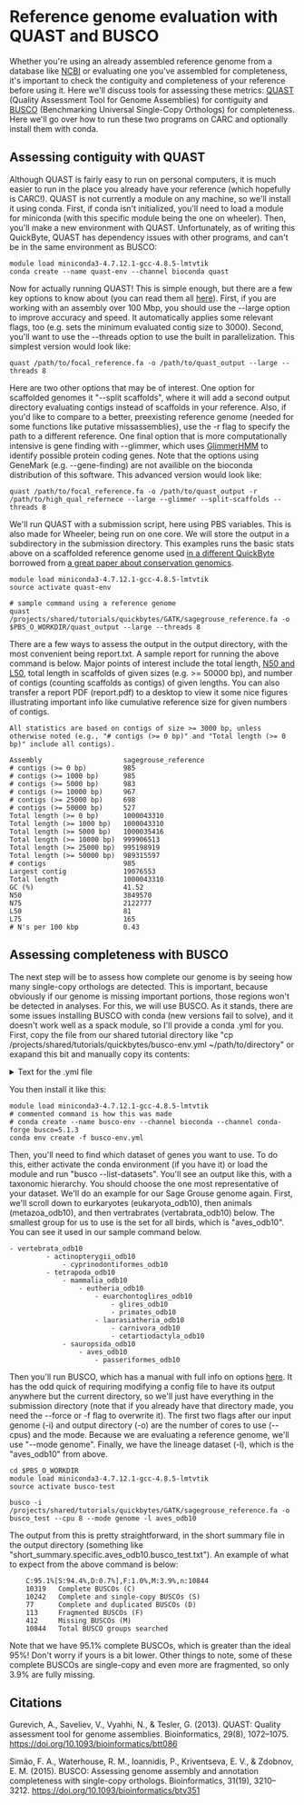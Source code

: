 # Reference genome evaluation with QUAST and BUSCO #

Whether you're using an already assembled reference genome from a database like [NCBI](https://www.ncbi.nlm.nih.gov/genome/) or evaluating one you've assembled for completeness, it's important to check the contiguity and completeness of your reference before using it. Here we'll discuss tools for assessing these metrics: [QUAST](http://bioinf.spbau.ru/quast) (Quality Assessment Tool for Genome Assemblies) for contiguity and [BUSCO](https://busco.ezlab.org/) (Benchmarking Universal Single-Copy Orthologs) for completeness. Here we'll go over how to run these two programs on CARC and optionally install them with conda.

## Assessing contiguity with QUAST ##

Although QUAST is fairly easy to run on personal computers, it is much easier to run in the place you already have your reference (which hopefully is CARC!). QUAST is not currently a module on any machine, so we'll install it using conda. First, if conda isn't initialized, you'll need to load a module for miniconda (with this specific module being the one on wheeler). Then, you'll make a new environment with QUAST. Unfortunately, as of writing this QuickByte, QUAST has dependency issues with other programs, and can't be in the same environment as BUSCO:

	module load miniconda3-4.7.12.1-gcc-4.8.5-lmtvtik
	conda create --name quast-env --channel bioconda quast

Now for actually running QUAST! This is simple enough, but there are a few key options to know about (you can read them all [here](http://quast.sourceforge.net/docs/manual.html)). First, if you are working with an assembly over 100 Mbp, you should use the --large option to improve accuracy and speed. It automatically applies some relevant flags, too (e.g. sets the minimum evaluated contig size to 3000). Second, you'll want to use the --threads option to use the built in parallelization. This simplest version would look like:

	quast /path/to/focal_reference.fa -o /path/to/quast_output --large --threads 8

Here are two other options that may be of interest. One option for scaffolded genomes it "--split scaffolds", where it will add a second output directory evaluating contigs instead of scaffolds in your reference. Also, if you'd like to compare to a better, preexisting reference genome (needed for some functions like putative missassemblies), use the -r flag to specify the path to a different reference. One final option that is more computationally intensive is gene finding with --glimmer, which uses [GlimmerHMM](https://ccb.jhu.edu/software/glimmerhmm/) to identify possible protein coding genes. Note that the options using GeneMark (e.g. --gene-finding) are not availible on the bioconda distribution of this software. This advanced version would look like:

	quast /path/to/focal_reference.fa -o /path/to/quast_output -r /path/to/high_qual_refernece --large --glimmer --split-scaffolds --threads 8

We'll run QUAST with a submission script, here using PBS variables. This is also made for Wheeler, being run on one core. We will store the output in a subdirectory in the submission directory. This examples runs the basic stats above on a scaffolded reference genome used [in a different QuickByte](https://github.com/UNM-CARC/QuickBytes/blob/master/GATK_QuickByte.md) borrowed from [a great paper about conservation genomics](https://academic.oup.com/gbe/article/11/7/2023/5499175).

	module load miniconda3-4.7.12.1-gcc-4.8.5-lmtvtik
	source activate quast-env
	
	# sample command using a reference genome
	quast /projects/shared/tutorials/quickbytes/GATK/sagegrouse_reference.fa -o $PBS_O_WORKDIR/quast_output --large --threads 8

There are a few ways to assess the output in the output directory, with the most convenient being report.txt. A sample report for running the above command is below. Major points of interest include the total length, [N50 and L50](https://en.wikipedia.org/wiki/N50,_L50,_and_related_statistics), total length in scaffolds of given sizes (e.g. >= 50000 bp), and number of contigs (counting scaffolds as contigs) of given lengths. You can also transfer a report PDF (report.pdf) to a desktop to view it some nice figures illustrating important info like cumulative reference size for given numbers of contigs.

	All statistics are based on contigs of size >= 3000 bp, unless otherwise noted (e.g., "# contigs (>= 0 bp)" and "Total length (>= 0 bp)" include all contigs).

	Assembly                    sagegrouse_reference
	# contigs (>= 0 bp)         985
	# contigs (>= 1000 bp)      985
	# contigs (>= 5000 bp)      983
	# contigs (>= 10000 bp)     967
	# contigs (>= 25000 bp)     698
	# contigs (>= 50000 bp)     527
	Total length (>= 0 bp)      1000043310
	Total length (>= 1000 bp)   1000043310
	Total length (>= 5000 bp)   1000035416
	Total length (>= 10000 bp)  999906513
	Total length (>= 25000 bp)  995198919
	Total length (>= 50000 bp)  989315597
	# contigs                   985
	Largest contig              19076553
	Total length                1000043310
	GC (%)                      41.52
	N50                         3849570
	N75                         2122777
	L50                         81
	L75                         165
	# N's per 100 kbp           0.43

## Assessing completeness with BUSCO ##

The next step will be to assess how complete our genome is by seeing how many single-copy orthologs are detected. This is important, because obviously if our genome is missing important portions, those regions won't be detected in analyses. For this, we will use BUSCO. As it stands, there are some issues installing BUSCO with conda (new versions fail to solve), and it doesn't work well as a spack module, so I'll provide a conda .yml for you. First, copy the file from our shared tutorial directory like "cp /projects/shared/tutorials/quickbytes/busco-env.yml ~/path/to/directory" or exapand this bit and manually copy its contents:

<details>
	<summary> Text for the .yml file </summary>
	
	name: busco-env
	channels:
	  - bioconda
	  - ursky
	  - conda-forge
	  - defaults
	dependencies:
	  - _libgcc_mutex=0.1=conda_forge
	  - _openmp_mutex=4.5=1_gnu
	  - _r-mutex=1.0.1=anacondar_1
	  - augustus=3.4.0=pl5262hb677c0c_1
	  - bamtools=2.5.1=h9a82719_9
	  - binutils_impl_linux-64=2.35.1=h193b22a_2
	  - binutils_linux-64=2.35=h67ddf6f_30
	  - biopython=1.79=py39h3811e60_0
	  - blast=2.11.0=pl5262h3289130_1
	  - boost=1.74.0=py39h5472131_3
	  - boost-cpp=1.74.0=h312852a_4
	  - busco=5.1.3=pyhdfd78af_0
	  - bwidget=1.9.14=ha770c72_0
	  - bzip2=1.0.8=h7f98852_4
	  - c-ares=1.17.1=h7f98852_1
	  - ca-certificates=2021.5.30=ha878542_0
	  - cairo=1.16.0=h6cf1ce9_1008
	  - cdbtools=0.99=h9a82719_6
	  - certifi=2021.5.30=py39hf3d152e_0
	  - curl=7.77.0=hea6ffbf_0
	  - diamond=2.0.9=hdcc8f71_0
	  - findutils=4.6.0=h14c3975_1000
	  - font-ttf-dejavu-sans-mono=2.37=hab24e00_0
	  - font-ttf-inconsolata=3.000=h77eed37_0
	  - font-ttf-source-code-pro=2.038=h77eed37_0
	  - font-ttf-ubuntu=0.83=hab24e00_0
	  - fontconfig=2.13.1=hba837de_1005
	  - fonts-conda-ecosystem=1=0
	  - fonts-conda-forge=1=0
	  - freetype=2.10.4=h0708190_1
	  - fribidi=1.0.10=h36c2ea0_0
	  - gcc_impl_linux-64=9.3.0=h70c0ae5_19
	  - gcc_linux-64=9.3.0=hf25ea35_30
	  - gettext=0.19.8.1=h0b5b191_1005
	  - gfortran_impl_linux-64=9.3.0=hc4a2995_19
	  - gfortran_linux-64=9.3.0=hdc58fab_30
	  - gmp=6.2.1=h58526e2_0
	  - graphite2=1.3.13=h58526e2_1001
	  - gsl=2.6=he838d99_2
	  - gxx_impl_linux-64=9.3.0=hd87eabc_19
	  - gxx_linux-64=9.3.0=h3fbe746_30
	  - harfbuzz=2.8.1=h83ec7ef_0
	  - hmmer=3.1b2=3
	  - htslib=1.12=h9093b5e_1
	  - icu=68.1=h58526e2_0
	  - jbig=2.1=h7f98852_2003
	  - jpeg=9d=h36c2ea0_0
	  - kernel-headers_linux-64=2.6.32=h77966d4_13
	  - krb5=1.19.1=hcc1bbae_0
	  - ld_impl_linux-64=2.35.1=hea4e1c9_2
	  - lerc=2.2.1=h9c3ff4c_0
	  - libblas=3.9.0=9_openblas
	  - libcblas=3.9.0=9_openblas
	  - libcurl=7.77.0=h2574ce0_0
	  - libdeflate=1.7=h7f98852_5
	  - libedit=3.1.20191231=he28a2e2_2
	  - libev=4.33=h516909a_1
	  - libffi=3.3=h58526e2_2
	  - libgcc=7.2.0=h69d50b8_2
	  - libgcc-devel_linux-64=9.3.0=h7864c58_19
	  - libgcc-ng=9.3.0=h2828fa1_19
	  - libgfortran-ng=9.3.0=hff62375_19
	  - libgfortran5=9.3.0=hff62375_19
	  - libglib=2.68.3=h3e27bee_0
	  - libgomp=9.3.0=h2828fa1_19
	  - libiconv=1.16=h516909a_0
	  - libidn2=2.3.1=h7f98852_0
	  - liblapack=3.9.0=9_openblas
	  - libnghttp2=1.43.0=h812cca2_0
	  - libopenblas=0.3.15=pthreads_h8fe5266_1
	  - libpng=1.6.37=h21135ba_2
	  - libssh2=1.9.0=ha56f1ee_6
	  - libstdcxx-devel_linux-64=9.3.0=hb016644_19
	  - libstdcxx-ng=9.3.0=h6de172a_19
	  - libtiff=4.3.0=hf544144_1
	  - libunistring=0.9.10=h14c3975_0
	  - libuuid=2.32.1=h7f98852_1000
	  - libwebp-base=1.2.0=h7f98852_2
	  - libxcb=1.13=h7f98852_1003
	  - libxml2=2.9.12=h72842e0_0
	  - links=1.8.7=pl5262h7d875b9_2
	  - lp_solve=5.5.2.5=h14c3975_1001
	  - lz4-c=1.9.3=h9c3ff4c_0
	  - make=4.3=hd18ef5c_1
	  - metis=5.1.0=h58526e2_1006
	  - mpfr=4.0.2=he80fd80_1
	  - mysql-connector-c=6.1.11=h6eb9d5d_1007
	  - ncurses=6.2=h58526e2_4
	  - numpy=1.20.3=py39hdbf815f_1
	  - openssl=1.1.1k=h7f98852_0
	  - pango=1.48.5=hb8ff022_0
	  - pcre=8.45=h9c3ff4c_0
	  - pcre2=10.36=h032f7d1_1
	  - perl=5.26.2=h36c2ea0_1008
	  - perl-apache-test=1.40=pl526_1
	  - perl-app-cpanminus=1.7044=pl526_1
	  - perl-archive-tar=2.32=pl526_0
	  - perl-base=2.23=pl526_1
	  - perl-carp=1.38=pl526_3
	  - perl-class-load=0.25=pl526_0
	  - perl-class-load-xs=0.10=pl526h6bb024c_2
	  - perl-class-method-modifiers=2.12=pl526_0
	  - perl-constant=1.33=pl526_1
	  - perl-cpan-meta=2.150010=pl526_0
	  - perl-cpan-meta-requirements=2.140=pl526_0
	  - perl-cpan-meta-yaml=0.018=pl526_0
	  - perl-data-dumper=2.173=pl526_0
	  - perl-data-optlist=0.110=pl526_2
	  - perl-dbi=1.642=pl526_0
	  - perl-devel-globaldestruction=0.14=pl526_0
	  - perl-devel-overloadinfo=0.005=pl526_0
	  - perl-devel-stacktrace=2.04=pl526_0
	  - perl-dist-checkconflicts=0.11=pl526_2
	  - perl-encode=2.88=pl526_1
	  - perl-encode-locale=1.05=pl526_6
	  - perl-eval-closure=0.14=pl526h6bb024c_4
	  - perl-exporter=5.72=pl526_1
	  - perl-exporter-tiny=1.002001=pl526_0
	  - perl-extutils-cbuilder=0.280230=pl526_1
	  - perl-extutils-makemaker=7.36=pl526_1
	  - perl-extutils-manifest=1.72=pl526_0
	  - perl-extutils-parsexs=3.35=pl526_0
	  - perl-file-listing=6.04=pl526_1
	  - perl-file-path=2.16=pl526_0
	  - perl-file-temp=0.2304=pl526_2
	  - perl-file-which=1.23=pl526_0
	  - perl-getopt-long=2.50=pl526_1
	  - perl-ipc-cmd=1.02=pl526_0
	  - perl-json-pp=4.04=pl526_0
	  - perl-locale-maketext-simple=0.21=pl526_2
	  - perl-module-build=0.4224=pl526_3
	  - perl-module-corelist=5.20190524=pl526_0
	  - perl-module-implementation=0.09=pl526_2
	  - perl-module-load=0.32=pl526_1
	  - perl-module-load-conditional=0.68=pl526_2
	  - perl-module-metadata=1.000036=pl526_0
	  - perl-module-runtime=0.016=pl526_1
	  - perl-module-runtime-conflicts=0.003=pl526_0
	  - perl-moo=2.003004=pl526_0
	  - perl-moose=2.2011=pl526hf484d3e_1
	  - perl-mro-compat=0.13=pl526_0
	  - perl-package-deprecationmanager=0.17=pl526_0
	  - perl-package-stash=0.38=pl526hf484d3e_1
	  - perl-package-stash-xs=0.28=pl526hf484d3e_1
	  - perl-parallel-forkmanager=2.02=pl526_0
	  - perl-params-check=0.38=pl526_1
	  - perl-params-util=1.07=pl526h6bb024c_4
	  - perl-parent=0.236=pl526_1
	  - perl-pathtools=3.75=pl526h14c3975_1
	  - perl-perl-ostype=1.010=pl526_1
	  - perl-role-tiny=2.000008=pl526_0
	  - perl-scalar-list-utils=1.52=pl526h516909a_0
	  - perl-storable=3.15=pl526h14c3975_0
	  - perl-sub-exporter=0.987=pl526_2
	  - perl-sub-exporter-progressive=0.001013=pl526_0
	  - perl-sub-identify=0.14=pl526h14c3975_0
	  - perl-sub-install=0.928=pl526_2
	  - perl-sub-name=0.21=pl526_1
	  - perl-sub-quote=2.006003=pl526_1
	  - perl-text-abbrev=1.02=pl526_0
	  - perl-text-parsewords=3.30=pl526_0
	  - perl-try-tiny=0.30=pl526_1
	  - perl-version=0.9924=pl526_0
	  - perl-xsloader=0.24=pl526_0
	  - perl-yaml=1.29=pl526_0
	  - pip=21.1.2=pyhd8ed1ab_0
	  - pixman=0.40.0=h36c2ea0_0
	  - pthread-stubs=0.4=h36c2ea0_1001
	  - python=3.9.5=h49503c6_0_cpython
	  - python_abi=3.9=1_cp39
	  - pytz=2021.1=pyhd8ed1ab_0
	  - r-assertthat=0.2.1=r40hc72bb7e_2
	  - r-backports=1.2.1=r40hcfec24a_0
	  - r-base=4.0.5=h9e01966_1
	  - r-brio=1.1.2=r40hcfec24a_0
	  - r-callr=3.7.0=r40hc72bb7e_0
	  - r-cli=2.5.0=r40hc72bb7e_0
	  - r-colorspace=2.0_1=r40hcfec24a_0
	  - r-crayon=1.4.1=r40hc72bb7e_0
	  - r-desc=1.3.0=r40hc72bb7e_0
	  - r-diffobj=0.3.4=r40hcfec24a_0
	  - r-digest=0.6.27=r40h03ef668_0
	  - r-ellipsis=0.3.2=r40hcfec24a_0
	  - r-evaluate=0.14=r40hc72bb7e_2
	  - r-fansi=0.5.0=r40hcfec24a_0
	  - r-farver=2.1.0=r40h03ef668_0
	  - r-ggplot2=3.3.4=r40hc72bb7e_0
	  - r-glue=1.4.2=r40hcfec24a_0
	  - r-gtable=0.3.0=r40hc72bb7e_3
	  - r-isoband=0.2.4=r40h03ef668_0
	  - r-jsonlite=1.7.2=r40hcfec24a_0
	  - r-labeling=0.4.2=r40hc72bb7e_0
	  - r-lattice=0.20_44=r40hcfec24a_0
	  - r-lifecycle=1.0.0=r40hc72bb7e_0
	  - r-magrittr=2.0.1=r40hcfec24a_1
	  - r-mass=7.3_54=r40hcfec24a_0
	  - r-matrix=1.3_4=r40he454529_0
	  - r-mgcv=1.8_36=r40he454529_0
	  - r-munsell=0.5.0=r40hc72bb7e_1003
	  - r-nlme=3.1_152=r40h859d828_0
	  - r-pillar=1.6.1=r40hc72bb7e_0
	  - r-pkgconfig=2.0.3=r40hc72bb7e_1
	  - r-pkgload=1.2.1=r40h03ef668_0
	  - r-praise=1.0.0=r40hc72bb7e_1004
	  - r-processx=3.5.2=r40hcfec24a_0
	  - r-ps=1.6.0=r40hcfec24a_0
	  - r-r6=2.5.0=r40hc72bb7e_0
	  - r-rcolorbrewer=1.1_2=r40h785f33e_1003
	  - r-rcpp=1.0.6=r40h03ef668_0
	  - r-rematch2=2.1.2=r40hc72bb7e_1
	  - r-rlang=0.4.11=r40hcfec24a_0
	  - r-rprojroot=2.0.2=r40hc72bb7e_0
	  - r-rstudioapi=0.13=r40hc72bb7e_0
	  - r-scales=1.1.1=r40hc72bb7e_0
	  - r-testthat=3.0.3=r40h03ef668_0
	  - r-tibble=3.1.2=r40hcfec24a_0
	  - r-utf8=1.2.1=r40hcfec24a_0
	  - r-vctrs=0.3.8=r40hcfec24a_1
	  - r-viridislite=0.4.0=r40hc72bb7e_0
	  - r-waldo=0.2.5=r40hc72bb7e_0
	  - r-withr=2.4.2=r40hc72bb7e_0
	  - readline=8.1=h46c0cb4_0
	  - sed=4.8=he412f7d_0
	  - sepp=4.4.0=py39_0
	  - setuptools=49.6.0=py39hf3d152e_3
	  - sqlite=3.35.5=h74cdb3f_0
	  - suitesparse=5.10.1=hd8046ac_0
	  - sysroot_linux-64=2.12=h77966d4_13
	  - tbb=2020.2=h4bd325d_4
	  - tigmint=1.2.3=py39h39abbe0_0
	  - tk=8.6.10=h21135ba_1
	  - tktable=2.10=hb7b940f_3
	  - tzdata=2021a=he74cb21_0
	  - ucsc-fatotwobit=377=h0b8a92a_4
	  - ucsc-twobitinfo=377=h0b8a92a_2
	  - wheel=0.36.2=pyhd3deb0d_0
	  - xorg-kbproto=1.0.7=h7f98852_1002
	  - xorg-libice=1.0.10=h7f98852_0
	  - xorg-libsm=1.2.3=hd9c2040_1000
	  - xorg-libx11=1.7.2=h7f98852_0
	  - xorg-libxau=1.0.9=h7f98852_0
	  - xorg-libxdmcp=1.1.3=h7f98852_0
	  - xorg-libxext=1.3.4=h7f98852_1
	  - xorg-libxrender=0.9.10=h7f98852_1003
	  - xorg-libxt=1.2.1=h7f98852_2
	  - xorg-renderproto=0.11.1=h7f98852_1002
	  - xorg-xextproto=7.3.0=h7f98852_1002
	  - xorg-xproto=7.0.31=h7f98852_1007
	  - xz=5.2.5=h516909a_1
	  - zlib=1.2.11=h516909a_1010
	  - zstd=1.5.0=ha95c52a_0
	prefix: ~/.conda/envs/busco-env
</details>

You then install it like this:

	module load miniconda3-4.7.12.1-gcc-4.8.5-lmtvtik
	# commented command is how this was made
	# conda create --name busco-env --channel bioconda --channel conda-forge busco=5.1.3
	conda env create -f busco-env.yml

Then, you'll need to find which dataset of genes you want to use. To do this, either activate the conda environment (if you have it) or load the module and run "busco --list-datasets". You'll see an output like this, with a taxonomic hierarchy. You should choose the one most representative of your dataset. We'll do an example for our Sage Grouse genome again. First, we'll scroll down to eurkaryotes (eukaryota_odb10), then animals (metazoa_odb10), and then vertrabrates (vertabrata_odb10) below. The smallest group for us to use is the set for all birds, which is "aves_odb10". You can see it used in our sample command below.

	- vertebrata_odb10
             - actinopterygii_odb10
                 - cyprinodontiformes_odb10
             - tetrapoda_odb10
                 - mammalia_odb10
                     - eutheria_odb10
                         - euarchontoglires_odb10
                             - glires_odb10
                             - primates_odb10
                         - laurasiatheria_odb10
                             - carnivora_odb10
                             - cetartiodactyla_odb10
                 - sauropsida_odb10
                     - aves_odb10
                         - passeriformes_odb10

Then you'll run BUSCO, which has a manual with full info on options [here](https://busco.ezlab.org/busco_userguide.html). It has the odd quick of requiring modifying a config file to have its output anywhere but the current directory, so we'll just have everything in the submission directory (note that if you already have that directory made, you need the --force or -f flag to overwrite it). The first two flags after our input genome (-i) and output directory (-o) are the number of cores to use (--cpus) and the mode. Because we are evaluating a reference genome, we'll use "--mode genome". Finally, we have the lineage dataset (-l), which is the "aves_odb10" from above.

	cd $PBS_O_WORKDIR
	module load miniconda3-4.7.12.1-gcc-4.8.5-lmtvtik
	source activate busco-test
	
	busco -i /projects/shared/tutorials/quickbytes/GATK/sagegrouse_reference.fa -o busco_test --cpu 8 --mode genome -l aves_odb10
	
The output from this is pretty straightforward, in the short summary file in the output directory (something like "short_summary.specific.aves_odb10.busco_test.txt"). An example of what to expect from the above command is below:

        C:95.1%[S:94.4%,D:0.7%],F:1.0%,M:3.9%,n:10844
        10319   Complete BUSCOs (C)
        10242   Complete and single-copy BUSCOs (S)
        77      Complete and duplicated BUSCOs (D)
        113     Fragmented BUSCOs (F)
        412     Missing BUSCOs (M)
        10844   Total BUSCO groups searched

Note that we have 95.1% complete BUSCOs, which is greater than the ideal 95%! Don't worry if yours is a bit lower. Other things to note, some of these complete BUSCOs are single-copy and even more are fragmented, so only 3.9% are fully missing.

## Citations ##

Gurevich, A., Saveliev, V., Vyahhi, N., & Tesler, G. (2013). QUAST: Quality assessment tool for genome assemblies. Bioinformatics, 29(8), 1072–1075. https://doi.org/10.1093/bioinformatics/btt086

Simão, F. A., Waterhouse, R. M., Ioannidis, P., Kriventseva, E. V., & Zdobnov, E. M. (2015). BUSCO: Assessing genome assembly and annotation completeness with single-copy orthologs. Bioinformatics, 31(19), 3210–3212. https://doi.org/10.1093/bioinformatics/btv351

